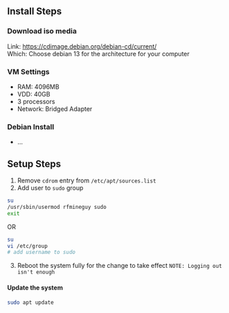 ## Install Steps
### Download iso media
Link: https://cdimage.debian.org/debian-cd/current/<br>
Which: Choose debian 13 for the architecture for your computer
### VM Settings
- RAM: 4096MB
- VDD: 40GB
- 3 processors
- Network: Bridged Adapter
### Debian Install
- ...

## Setup Steps
1. Remove `cdrom` entry from `/etc/apt/sources.list`
2. Add user to `sudo` group
```bash
su
/usr/sbin/usermod rfmineguy sudo
exit
```
OR
```bash
su
vi /etc/group
# add username to sudo
```
3. Reboot the system fully for the change to take effect
`NOTE: Logging out isn't enough`

#### Update the system
```bash
sudo apt update
```
